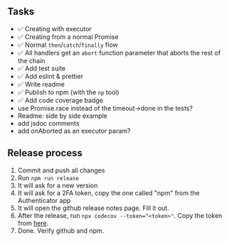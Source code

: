 <!-- prettier-ignore -->
## Tasks

- ✅ Creating with executor
- ✅ Creating from a normal Promise
- ✅ Normal `then`/`catch`/`finally` flow
- ✅ All handlers get an `abort` function parameter that aborts the rest of the chain
- ✅ Add test suite
- ✅ Add eslint & prettier
- ✅ Write readme
- ✅ Publish to npm (with the `np` tool)
- ✅ Add code coverage badge
- use Promise.race instead of the timeout->done in the tests?
- Readme: side by side example
- add jsdoc comments
- add onAborted as an executor param?

## Release process

1. Commit and push all changes
1. Run `npm run release`
1. It will ask for a new version
1. It will ask for a 2FA token, copy the one called "npm" from the Authenticator app
1. It will open the github release notes page. Fill it out.
1. After the release, run `npx codecov --token="<token>"`. Copy the token from [here](https://codecov.io/gh/zordone/abortable-promise-chain/settings).
1. Done. Verify github and npm.

